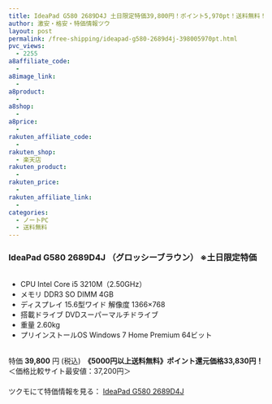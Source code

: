 ```yaml
---
title: IdeaPad G580 2689D4J 土日限定特価39,800円！ポイント5,970pt！送料無料！
author: 激安・格安・特価情報ツウ
layout: post
permalink: /free-shipping/ideapad-g580-2689d4j-398005970pt.html
pvc_views:
  - 2255
a8affiliate_code:
  - 
a8image_link:
  - 
a8product:
  - 
a8shop:
  - 
a8price:
  - 
rakuten_affiliate_code:
  - 
rakuten_shop:
  - 楽天店
rakuten_product:
  - 
rakuten_price:
  - 
rakuten_affiliate_link:
  - 
categories:
  - ノートPC
  - 送料無料
---
```

### IdeaPad G580 2689D4J （グロッシーブラウン） ※土日限定特価

<div class="img-bg2 img_L">
  <a href="http://ck.jp.ap.valuecommerce.com/servlet/referral?sid=2239791&#038;pid=881355397&#038;vc_url=http%3A%2F%2Fshop.tsukumo.co.jp%2Fgoods%2F4560209961978%2F" target="_blank" ><img src="http://ad.jp.ap.valuecommerce.com/servlet/gifbanner?sid=2239791&#038;pid=881355397" height="1px" width="1px" border="0" title="" alt="" /><img src='http://i0.wp.com/shop.tsukumo.co.jp/image/item/4560209961978_1.jpg?w=546' border='0' title="" alt="" data-recalc-dims="1" /></a>
</div>

<!--more-->

  * CPU Intel Core i5 3210M（2.50GHz） 
  * メモリ DDR3 SO DIMM 4GB
  * ディスプレイ 15.6型ワイド 解像度 1366×768
  * 搭載ドライブ DVDスーパーマルチドライブ
  * 重量 2.60kg
  * プリインストールOS Windows 7 Home Premium 64ビット

<br clear="all" />特価 <span class="tokka-price"><strong>39,800</strong></span> 円 (税込)　**《5000円以上送料無料》ポイント還元価格33,830円！**  
＜価格比較サイト最安値：37,200円＞  
　  
ツクモにて特価情報を見る： <a Href="http://ck.jp.ap.valuecommerce.com/servlet/referral?sid=2239791&#038;pid=881355397&#038;vc_url=http%3A%2F%2Fshop.tsukumo.co.jp%2Fgoods%2F4560209961978%2F" target="_blank"><span class="fs150p">IdeaPad G580 2689D4J</span></a>